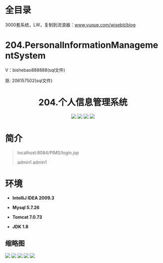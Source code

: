 # 全目录

3000套系统，LW，复制到流浪器：www.yuque.com/wisebit/blog

# 204.PersonalInformationManagementSystem

<p>V：bishebao888888(sql文件)</p>
<p>抠: 206157502(sql文件)</p>

<p><h1 align="center">204.个人信息管理系统</h1></p>


<p align="center">
	<img src="https://img.shields.io/badge/jdk-1.8-orange.svg"/>
    <img src="https://img.shields.io/badge/servlet-5.x-lightgrey.svg"/>
    <img src="https://img.shields.io/badge/jsp-3.x-blue.svg"/>
    <img src="https://img.shields.io/badge/jdbc-5.x-yellow.svg"/>
</p>

# 简介
>
> 
> 
> localhost:8084/PIMS/login.jsp
> 
> admin1   admin1

# 环境

- <b>IntelliJ IDEA 2009.3</b>

- <b>Mysql 5.7.26</b>

- <b>Tomcat 7.0.73</b>

- <b>JDK 1.8</b>




## 缩略图

![](https://bitwise.oss-cn-heyuan.aliyuncs.com/2024/9/10/78821e35-2b45-455a-a07f-a608d90baaec.png)
![](https://bitwise.oss-cn-heyuan.aliyuncs.com/2024/9/10/c836de8a-17d4-460c-91af-7d347096806e.png)
![](https://bitwise.oss-cn-heyuan.aliyuncs.com/2024/9/10/0344231a-519d-4e73-be35-69038bd0d16c.png)
![](https://bitwise.oss-cn-heyuan.aliyuncs.com/2024/9/10/b5ec019d-6d0b-48b9-b3e2-c1b1ef6e9c79.png)
![](https://bitwise.oss-cn-heyuan.aliyuncs.com/2024/9/10/f7759d58-1e56-4a2b-bdf1-809a27f7db7a.png)


